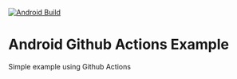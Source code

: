 [![Android Build](https://github.com/fanjavaid/android-github-actions/actions/workflows/android_build.yml/badge.svg)](https://github.com/fanjavaid/android-github-actions/actions/workflows/android_build.yml)
# Android Github Actions Example
Simple example using Github Actions
